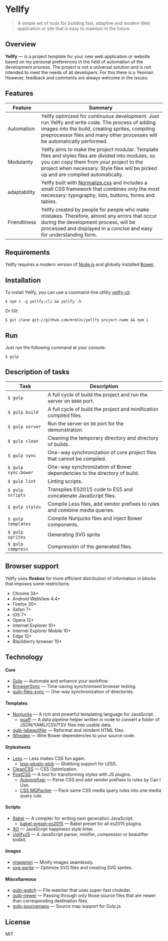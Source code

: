 # Yellfy

> A simple set of tools for building fast, adaptive and modern Web application or site that is easy to maintain in the future.

## Overview

**Yellfy** — is a project template for your new web application or website based on my personal preferences in the field of automation of the development process. The project is not a universal solution and is not intended to meet the needs of all developers. For this there is a Yeoman. However, feedback and comments are always welcome in the issues.

## Features

| Feature      | Summary                                                                                                                                                                                                                                |
|--------------|----------------------------------------------------------------------------------------------------------------------------------------------------------------------------------------------------------------------------------------|
| Automation   | Yellfy optimized for continuous development. Just run Yellfy and write code. The process of adding images into the build, creating sprites, compiling preprocessor files and many other processes will be automatically performed.     |
| Modularity   | Yellfy aims to make the project modular. Template files and styles files are divided into modules, so you can copy them from your project to the project when necessary. Style files will be picked up and are compiled automatically. |
| adaptability | Yellfy built with [Normalize.css](http://necolas.github.io/normalize.css/) and includes a small CSS framework that combines only the most necessary: typography, lists, buttons, forms and tables.                                     |
| Friendliness | Yellfy created by people for people who make mistakes. Therefore, almost any errors that occur during the development process, will be processed and displayed in a concise and easy for understanding form.                           |

## Requirements

Yellfy requires a modern version of [Node.js](http://nodejs.org/) and globally installed [Bower](http://bower.io/).

## Installation

To install Yellfy, you can use a command-line utility [yellfy-cli](https://www.npmjs.com/package/yellfy-cli):

```shell
$ npm i -g yellfy-cli && yellfy -h
```

Or Git:

```shell
$ git clone git://github.com/mrmlnc/yellfy project-name && npm i
```

## Run

Just run the following command at your console:

```shell
$ gulp
```

## Description of tasks

| Task                | Description                                                                 |
|---------------------|-----------------------------------------------------------------------------|
| `$ gulp`            | A full cycle of build the project and run the server on `8000` port.        |
| `$ gulp build`      | A full cycle of build the project and minification compiled files.          |
| `$ gulp server`     | Run the server on `80` port for the demonstration.                          |
| `$ gulp clean`      | Cleaning the temporary directory and directory of builds.                   |
| `$ gulp sync`       | One-way synchronization of core project files that cannot be compiled.      |
| `$ gulp sync:bower` | One-way synchronization of Bower dependencies to the directory of build.    |
| `$ gulp lint`       | Linting scripts.                                                            |
| `$ gulp scripts`    | Transpiles ES2015 code to ES5 and concatenate JavaScript files.             |
| `$ gulp styles`     | Compile Less files, add vendor prefixes to rules and combine media queries. |
| `$ gulp templates`  | Compile Nunjucks files and inject Bower components.                         |
| `$ gulp sprites`    | Generating SVG sprite                                                       |
| `$ gulp compress`   | Compression of the generated files.                                         |

## Browser support

Yellfy uses **flexbox** for more efficient distribution of information in blocks that imposes some restrictions:

  * Chrome 34+
  * Android WebView 4.4+
  * Firefox 30+
  * Safari 7+
  * iOS 7+
  * Opera 12+
  * Internet Explorer 10+
  * Internet Explorer Mobile 10+
  * Edge 12+
  * Blackberry browser 10+

## Technology

#### Core

  * [Gulp](http://gulpjs.com) — Automate and enhance your workflow.
  * [BrowserSync](https://www.browsersync.io) — Time-saving synchronised browser testing.
  * [gulp-files-sync](https://www.npmjs.com/package/gulp-files-sync) — One-way synchronization of directories.

#### Templates

  * [Nunjucks](https://mozilla.github.io/nunjucks) — A rich and powerful templating language for JavaScript.
    * [quaff](https://www.npmjs.com/package/quaff) — A data pipeline helper written in node to convert a folder of JSON/YAML/CSV/TSV files into usable data.
  * [gulp-jsbeautifier](https://www.npmjs.com/package/gulp-jsbeautifier) — Reformat and reindent HTML files.
  * [Wiredep](https://www.npmjs.com/package/wiredep) — Wire Bower dependencies to your source code.

#### Stylesheets

  * [Less](http://lesscss.org) — Less makes CSS fun again.
    * [less-plugin-glob](https://www.npmjs.com/package/less-plugin-glob) — Globbing support for LESS.
  * [CleanCSS](https://www.npmjs.com/package/clean-css) — CSS Optimization.
  * [PostCSS](https://www.npmjs.com/package/postcss) — A tool for transforming styles with JS plugins.
    * [Autoprefixer](https://www.npmjs.com/package/autoprefixer) — Parse CSS and add vendor prefixes to rules by Can I Use.
    * [CSS MQPacker](https://www.npmjs.com/package/css-mqpacker) — Pack same CSS media query rules into one media query rule.

#### Scripts

  * [Babel](https://babeljs.io/) — A compiler for writing next generation JavaScript.
    * [babel-preset-es2015](https://www.npmjs.com/package/babel-preset-es2015) — Babel preset for all es2015 plugins.
  * [XO](https://www.npmjs.com/package/xo) — JavaScript happiness style linter.
  * [UglifyJS](https://www.npmjs.com/package/uglify-js) — A JavaScript parser, minifier, compressor or beautifier toolkit.

#### Images

  * [imagemin](https://www.npmjs.com/package/imagemin) — Minify images seamlessly.
  * [svg-sprite](https://www.npmjs.com/package/svg-sprite) — Optimize SVG files and creating SVG sprites.

#### Miscellaneous

  * [gulp-watch](https://www.npmjs.com/package/gulp-watch) — File watcher that uses super-fast chokidar.
  * [gulp-newer](https://www.npmjs.com/package/gulp-newer) — Passing through only those source files that are newer than corresponding destination files.
  * [gulp-sourcemaps](https://www.npmjs.com/package/gulp-sourcemaps) — Source map support for Gulp.js.

## License

MIT
